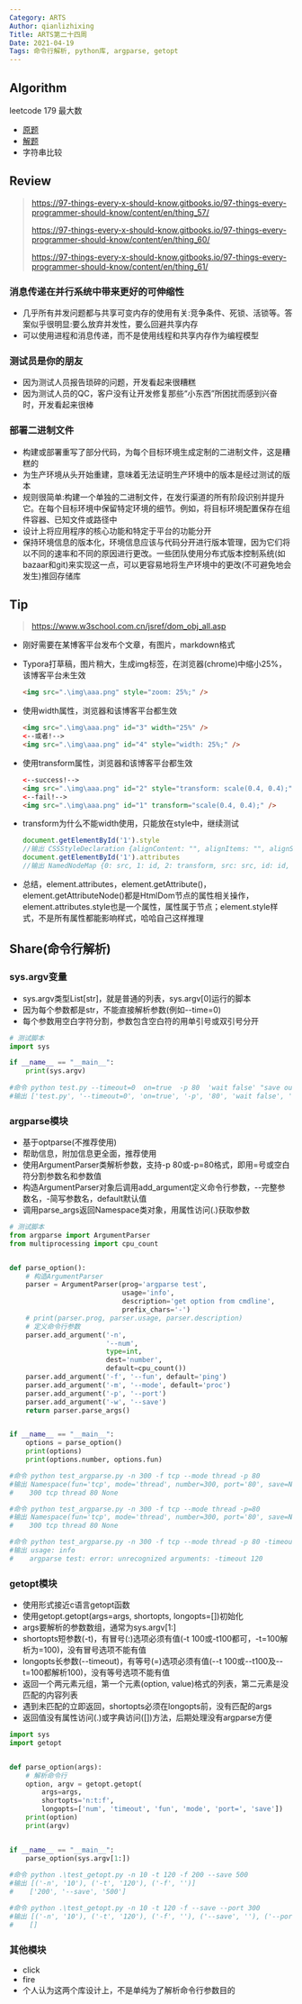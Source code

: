 ```yaml
---
Category: ARTS
Author: qianlizhixing
Title: ARTS第二十四周
Date: 2021-04-19
Tags: 命令行解析, python库, argparse, getopt
---
```


## Algorithm

leetcode 179 最大数

- [原题](https://leetcode-cn.com/problems/largest-number/)
- [解题](https://github.com/qianlizhixing12/coding-training/blob/main/leetcode/179.py)
- 字符串比较

## Review

> https://97-things-every-x-should-know.gitbooks.io/97-things-every-programmer-should-know/content/en/thing_57/
>
> https://97-things-every-x-should-know.gitbooks.io/97-things-every-programmer-should-know/content/en/thing_60/
>
> https://97-things-every-x-should-know.gitbooks.io/97-things-every-programmer-should-know/content/en/thing_61/

### 消息传递在并行系统中带来更好的可伸缩性

- 几乎所有并发问题都与共享可变内存的使用有关:竞争条件、死锁、活锁等。答案似乎很明显:要么放弃并发性，要么回避共享内存
- 可以使用进程和消息传递，而不是使用线程和共享内存作为编程模型

### 测试员是你的朋友

- 因为测试人员报告琐碎的问题，开发看起来很糟糕
- 因为测试人员的QC，客户没有让开发修复那些“小东西”所困扰而感到兴奋时，开发看起来很棒

### 部署二进制文件

- 构建或部署重写了部分代码，为每个目标环境生成定制的二进制文件，这是糟糕的
- 为生产环境从头开始重建，意味着无法证明生产环境中的版本是经过测试的版本
- 规则很简单:构建一个单独的二进制文件，在发行渠道的所有阶段识别并提升它。在每个目标环境中保留特定环境的细节。例如，将目标环境配置保存在组件容器、已知文件或路径中
- 设计上将应用程序的核心功能和特定于平台的功能分开
- 保持环境信息的版本化，环境信息应该与代码分开进行版本管理，因为它们将以不同的速率和不同的原因进行更改。一些团队使用分布式版本控制系统(如bazaar和git)来实现这一点，可以更容易地将生产环境中的更改(不可避免地会发生)推回存储库

## Tip

> https://www.w3school.com.cn/jsref/dom_obj_all.asp

- 刚好需要在某博客平台发布个文章，有图片，markdown格式

- Typora打草稿，图片稍大，生成img标签，在浏览器(chrome)中缩小25%，该博客平台未生效

  ```html
  <img src=".\img\aaa.png" style="zoom: 25%;" />
  ```

- 使用width属性，浏览器和该博客平台都生效

  ```html
  <img src=".\img\aaa.png" id="3" width="25%" />
  <--或者!-->
  <img src=".\img\aaa.png" id="4" style="width: 25%;" />   
  ```

- 使用transform属性，浏览器和该博客平台都生效

  ```html
  <--success!-->
  <img src=".\img\aaa.png" id="2" style="transform: scale(0.4, 0.4);" />
  <--fail!-->
  <img src=".\img\aaa.png" id="1" transform="scale(0.4, 0.4);" />
  ```

- transform为什么不能width使用，只能放在style中，继续测试

  ```javascript
  document.getElementById('1').style
  //输出 CSSStyleDeclaration {alignContent: "", alignItems: "", alignSelf: "", alignmentBaseline: "", all: "", …}
  document.getElementById('1').attributes
  //输出 NamedNodeMap {0: src, 1: id, 2: transform, src: src, id: id, transform: transform, length: 3}
  ```

- 总结，element.attributes，element.getAttribute()，element.getAttributeNode()都是HtmlDom节点的属性相关操作，element.attributes.style也是一个属性，属性属于节点；element.style样式，不是所有属性都能影响样式，哈哈自己这样推理

## Share(命令行解析)

### sys.argv变量

- sys.argv类型List[str]，就是普通的列表，sys.argv[0]运行的脚本
- 因为每个参数都是str，不能直接解析参数(例如--time=0)
- 每个参数用空白字符分割，参数包含空白符的用单引号或双引号分开

```python
# 测试脚本
import sys

if __name__ == "__main__":
    print(sys.argv)
    
#命令 python test.py --timeout=0  on=true  -p 80  'wait false' "save out.xml"
#输出 ['test.py', '--timeout=0', 'on=true', '-p', '80', 'wait false', 'save out.xml']
```

### argparse模块

- 基于optparse(不推荐使用)
- 帮助信息，附加信息更全面，推荐使用
- 使用ArgumentParser类解析参数，支持-p 80或-p=80格式，即用=号或空白符分割参数名和参数值
- 构造ArgumentParser对象后调用add_argument定义命令行参数，--完整参数名，-简写参数名，default默认值
- 调用parse_args返回Namespace类对象，用属性访问(.)获取参数

```python
# 测试脚本
from argparse import ArgumentParser
from multiprocessing import cpu_count


def parse_option():
    # 构造ArgumentParser
    parser = ArgumentParser(prog='argparse test',
                            usage='info',
                            description='get option from cmdline',
                            prefix_chars='-')
    # print(parser.prog, parser.usage, parser.description)
    # 定义命令行参数
    parser.add_argument('-n',
                        '--num',
                        type=int,
                        dest='number',
                        default=cpu_count())
    parser.add_argument('-f', '--fun', default='ping')
    parser.add_argument('-m', '--mode', default='proc')
    parser.add_argument('-p', '--port')
    parser.add_argument('-w', '--save')
    return parser.parse_args()


if __name__ == "__main__":
    options = parse_option()
    print(options)
    print(options.number, options.fun)

#命令 python test_argparse.py -n 300 -f tcp --mode thread -p 80
#输出 Namespace(fun='tcp', mode='thread', number=300, port='80', save=None)
#    300 tcp thread 80 None

#命令 python test_argparse.py -n 300 -f tcp --mode thread -p=80
#输出 Namespace(fun='tcp', mode='thread', number=300, port='80', save=None)
#    300 tcp thread 80 None

#命令 python test_argparse.py -n 300 -f tcp --mode thread -p 80 -timeout 120
#输出 usage: info
#    argparse test: error: unrecognized arguments: -timeout 120
```

### getopt模块

- 使用形式接近c语言getopt函数
- 使用getopt.getopt(args=args, shortopts, longopts=[])初始化
- args要解析的参数数组，通常为sys.argv[1:]
- shortopts短参数(-t)，有冒号(:)选项必须有值(-t 100或-t100都可，-t=100解析为=100)，没有冒号选项不能有值
- longopts长参数(--timeout)，有等号(=)选项必须有值(--t 100或--t100及--t=100都解析100)，没有等号选项不能有值
- 返回一个两元素元组，第一个元素(option, value)格式的列表，第二元素是没匹配的内容列表
- 遇到未匹配的立即返回，shortopts必须在longopts前，没有匹配的args
- 返回值没有属性访问(.)或字典访问([])方法，后期处理没有argparse方便

```python
import sys
import getopt


def parse_option(args):
    # 解析命令行
    option, argv = getopt.getopt(
        args=args,
        shortopts='n:t:f',
        longopts=['num', 'timeout', 'fun', 'mode', 'port=', 'save'])
    print(option)
    print(argv)


if __name__ == "__main__":
    parse_option(sys.argv[1:])
    
#命令 python .\test_getopt.py -n 10 -t 120 -f 200 --save 500
#输出 [('-n', '10'), ('-t', '120'), ('-f', '')]
#    ['200', '--save', '500']

#命令 python .\test_getopt.py -n 10 -t 120 -f --save --port 300
#输出 [('-n', '10'), ('-t', '120'), ('-f', ''), ('--save', ''), ('--port', '300')]
#    []
```

### 其他模块

- click
- fire
- 个人认为这两个库设计上，不是单纯为了解析命令行参数目的